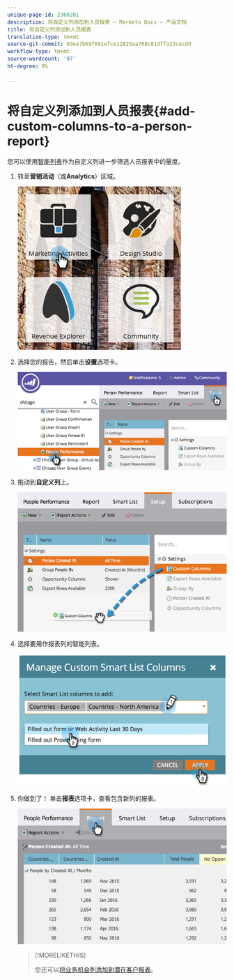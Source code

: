 ```yaml
---
unique-page-id: 2360201
description: 将自定义列添加到人员报表 — Marketo Docs — 产品文档
title: 将自定义列添加到人员报表
translation-type: tm+mt
source-git-commit: 03ee7b69f691efce12825aa708c81dffa23cecd9
workflow-type: tm+mt
source-wordcount: '97'
ht-degree: 0%

---
```



# 将自定义列添加到人员报表{#add-custom-columns-to-a-person-report}

您可以使用[智能列表](/help/marketo/product-docs/core-marketo-concepts/smart-lists-and-static-lists/understanding-smart-lists.md)作为自定义列进一步筛选人员报表中的量度。

1. 转至&#x200B;**营销活动**（或&#x200B;**Analytics**）区域。

   ![](assets/ma-1.png)

1. 选择您的报告，然后单击&#x200B;**设置**&#x200B;选项卡。

   ![](assets/two-1.png)

1. 拖动到&#x200B;**自定义列**&#x200B;上。

   ![](assets/three-1.png)

1. 选择要用作报表列的智能列表。

   ![](assets/image2014-9-16-16-3a39-3a34.png)

1. 你做到了！ 单击&#x200B;**报表**&#x200B;选项卡，查看包含新列的报表。

   ![](assets/five-1.png)

   >[!MORELIKETHIS]
   >
   >您还可以[将业务机会列添加到潜在客户报表](/help/marketo/product-docs/reporting/basic-reporting/editing-reports/add-opportunity-columns-to-a-lead-report.md)。
